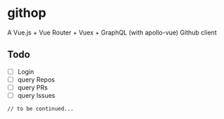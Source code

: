 # githop

A Vue.js + Vue Router + Vuex + GraphQL (with apollo-vue) Github client

## Todo

- [ ] Login
- [ ] query Repos
- [ ] query PRs
- [ ] query Issues

`// to be continued...`
